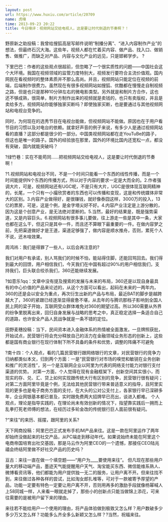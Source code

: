 ```yaml
---
layout: post
url: https://www.huxiu.com/article/20709
name: 虎嗅
time: 2013-09-23 20:22
title: 今日嗅评：视频网站交给电视人，这是要让时代倒退的节奏啊？！
---
```

野原新之助投稿：我曾给搜狐高层写邮件说明“制播分离”、“进入内容制作产业”的想法，但最终石沉大海。这些年，视频人都在忙着买内容、做产品、找入口、做销售、做推广，而缺乏对产品、内容与文化产业的远见，只是邯郸学步。 ?

下里巴巴：作者的这些观点很超前，但忽略了一个很实质性的问题——中国社会这个大环境。我国在视频领域的监管力度特别大，视频发行要符合主流价值观。国内网民在看视频时的整体素质并不那么高尚。并且，视频网站只能定位在视频的前端，后端制作很费力。虽然现在有很多视频网站如搜狐、优酷都在慢慢走自制视频之路，但是也只是那种10分钟左右的微电影类型。另外就是和制片方合作，这也还不够成熟，很简单，制片方制作出来的视频就是卖钱的，也只有卖版权，并且是卖给多方。视频网站你能够独家买断吗？即使独家买断，也是要通过与其他视频网站和电视台竞争的。

同时，为何现在的选秀节目在电视台能做，但视频网站不能做。原因也在于用户看节目的习惯以及对电台的依赖。就拿好声音的例子来说，有多少人是通过视频网站看的直播？这部分都是很少的一部分。中国类视频网站都在走YouTuBe的路子，但这也是唯一的路子。国外的经验放在那里，国外的环境比国内还宽松一点，都没有突破，国内就能突破吗？

?绿竹巷：实在不能苟同......把视频网站交给电视人，这是要让时代倒退的节奏啊！

?1.视频网站和电视台不同，不是一个时间只能看一个东西的线性传播，而是一个时间能提供N个东西的传播方式，所以对于内容的要求一定是大而全的。2.作者强调大片，可是，视频网站还有UGC呢，不是只有大片，UGC是很体现互联网精神的，长尾，一个只有一小撮欣赏者的东西也可以传播和变现，这是和传统媒体非常大的区别。3.内容产业做得好，是很赚钱，就好像泰囧这样，3000万的投入，13亿的票房，可是，这是个例，是金字塔尖好不好。4.内容产业注定是上游分散的，因为这是个创意产业，是无法绝对垄断的。5.当然，最好的结果是，既是强势渠道，又是内容巨头。6.视频网站有很多事儿要做，往上游走一些是其中一条，大家也都在这么干，但这只是其中一件，而且还不算眼下最重要的一件。在做内容梦之前，先把渠道做好才是王道，渠道足够强了，做内容是顺水推舟，否则，累死个人不说，还木啥效果。

周鸿祎：我们是得罪了一些人，以后会再注意的?

我们对用户有承诺，别人骂我们的时候不怕，能站得住脚，还能回骂回去。我们得到最大的回馈，用户相信我们，今天我们在中国有超过90%的用户相信我们，支持我们，巨头联合绞杀我们，360还能继续发展。

?如意乐1qq：文章中没有提及搜索的发展与未来的布局，360还是以现自身最具有的中心价值的产品来论述的，从这个方面可以看出，起码在未来的一两年内，360的还是会以安全为重点，再次衍生出新的产品与布局，最近BAT的脚步是越跨越大了，360的紧跟已经逐渐显得疲惫不堪，从去年的与腾讯那档子影响到全国人民上网的梁子开始，互联网受众群体难免对360的期望过高。所以360需要从外界的纷争里脱离出来，回归自身发展与战略的思考之中，真正稳定选择一条适合自己的道路，也许安全产品人民战争就是一条不错的定位。

田野麦穗投稿：当下，民间资本进入金融体系的热情被全面激发。一旦牌照获批，开始试点，民营银行将会充分释放自己的活力在金融领域业务形态的创新上，这些都是国有商业银行在现行体制下所不具备的条件和优势，调整的阵痛不可避免

?南十四：个人观点，看的几篇民营银行跟网络银行的文章，对民营银行的竞争力归纳都类似本文，归到两个方面：一是“民营银行对市场的嗅觉和敏锐在业务创新和推广的灵活性”，另一个是互联网企业以阿里为代表的网络支付能力对银行支付渠道的优势。 对第一方面，个人觉得在现有金融框架下，创新空间其实很小，而现实的存、兑、汇、贷上如何实现跟传统大行有区别的竞争，民营银行很有疑问； 对第二方面阿里毕竟是个例，无法给其他民营银行带来普适意义的指导，且阿里实现的更多也是电子商务方面的支付，在大头的公对公支付上，各家银行早已深耕多年，企业网银基本都已普及，实时跟免费两大招牌早已亮出，谈进入都难。 个人观点，理论是指导实践的，在理论尚未有效创新的情况下，指望靠实践后一拥而上乱拳打死老师傅的想法，在经历过多轮金改的传统银行巨人面前很有疑问。

?“来往”的来历、摇摆，跟阿里的关系?

天下网商投稿：阿里巴巴正式发布手机IM产品来往。这是一款在阿里运作了两年却始终没做起来的社交产品，从PC端走到移动年代。如果说始终未能在阿里这个电商帝国培育出社交基因，那是马云作为阿里CEO的一个遗憾，那接任CEO陆兆禧会终结阿里做不好社交产品的历史吗？

亘古：来往一直在做一个填空题——“用户为____要使用来往”。 但凡现在那些用户量大的移动端产品，墨迹天气能提醒用户天气、淘宝能买东西、微信能维系熟人、微博看资讯等，他们都能为用户提供独一无二的服务，让用户离不开。但来往找不到，来往做过各种各样的尝试，比如淘女郎扎堆等，可对于一款被寄予厚望的产品，功能一定要有特色一定要让用户离不开，否则用再多的激励手段就像杨幂喊人上58同城一样，人来看一眼就走掉了，那些小的创新点只能当做锦上添花，可来往需要的是被用户留下来的理由。

来往若不能给用户一个使用的理由，将产品体验做到极致又怎么样？用户数破多少多少万又怎么样？功能多么齐全多么新颖又怎么样？?当然，祝福来往。

